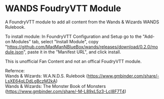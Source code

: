 # WANDS FoudryVTT Module

A FoundryVTT module to add all content from the Wands & Wizards WANDS Rulebook.

To install module: In FoundryVTT Configuration and Setup go to the "Add-on Modules" tab, select "Install Module", copy "https://github.com/MadManNBlueBox/wands/releases/download/0.2.0/module.json", paste it in the "Manifest URL", and click install.

This is unofficial Fan Content and not an offical FoudryVTT module.

Refernce: <br>
Wands & Wizards: W.A.N.D.S. Rulebook (https://www.gmbinder.com/share/-LsXE64qLDdLgBczM2kA) <br>
Wands & Wizards: The Monster Book of Monsters (https://www.gmbinder.com/share/-M-L89xL5z3-Lcl8F7T4)
